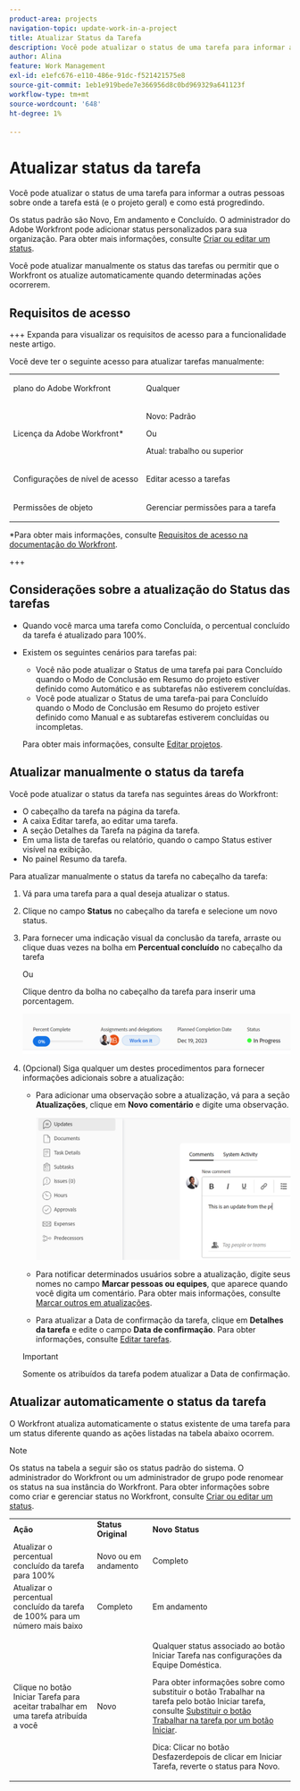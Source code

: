 ```yaml
---
product-area: projects
navigation-topic: update-work-in-a-project
title: Atualizar Status da Tarefa
description: Você pode atualizar o status de uma tarefa para informar a outras pessoas sobre onde a tarefa está (e o projeto geral) e como está progredindo.
author: Alina
feature: Work Management
exl-id: e1efc676-e110-486e-91dc-f521421575e8
source-git-commit: 1eb1e919bede7e366956d8c0bd969329a641123f
workflow-type: tm+mt
source-wordcount: '648'
ht-degree: 1%

---
```


# Atualizar status da tarefa

<!--Audited: 10/2024-->

Você pode atualizar o status de uma tarefa para informar a outras pessoas sobre onde a tarefa está (e o projeto geral) e como está progredindo.

Os status padrão são Novo, Em andamento e Concluído. O administrador do Adobe Workfront pode adicionar status personalizados para sua organização. Para obter mais informações, consulte [Criar ou editar um status](../../../administration-and-setup/customize-workfront/creating-custom-status-and-priority-labels/create-or-edit-a-status.md).

Você pode atualizar manualmente os status das tarefas ou permitir que o Workfront os atualize automaticamente quando determinadas ações ocorrerem.

## Requisitos de acesso

+++ Expanda para visualizar os requisitos de acesso para a funcionalidade neste artigo.

Você deve ter o seguinte acesso para atualizar tarefas manualmente:

<table style="table-layout:auto"> 
 <col> 
 <col> 
 <tbody> 
  <tr> 
   <td role="rowheader">plano do Adobe Workfront</td> 
   <td> <p>Qualquer</p> </td> 
  </tr> 
  <tr> 
   <td role="rowheader">Licença da Adobe Workfront*</td> 
   <td> <p>Novo: Padrão</p> 
   Ou
   <p>Atual: trabalho ou superior</p>
   </td> 
  </tr> 
  <tr> 
   <td role="rowheader">Configurações de nível de acesso</td> 
   <td> <p>Editar acesso a tarefas</p>  </td> 
  </tr> 
  <tr> 
   <td role="rowheader">Permissões de objeto</td> 
   <td> <p>Gerenciar permissões para a tarefa</p> </td> 
  </tr> 
 </tbody> 
</table>

*Para obter mais informações, consulte [Requisitos de acesso na documentação do Workfront](/help/quicksilver/administration-and-setup/add-users/access-levels-and-object-permissions/access-level-requirements-in-documentation.md).

+++

## Considerações sobre a atualização do Status das tarefas

* Quando você marca uma tarefa como Concluída, o percentual concluído da tarefa é atualizado para 100%.
* Existem os seguintes cenários para tarefas pai:
   * Você não pode atualizar o Status de uma tarefa pai para Concluído quando o Modo de Conclusão em Resumo do projeto estiver definido como Automático e as subtarefas não estiverem concluídas.
   * Você pode atualizar o Status de uma tarefa-pai para Concluído quando o Modo de Conclusão em Resumo do projeto estiver definido como Manual e as subtarefas estiverem concluídas ou incompletas.

  Para obter mais informações, consulte [Editar projetos](../manage-projects/edit-projects.md).

## Atualizar manualmente o status da tarefa

Você pode atualizar o status da tarefa nas seguintes áreas do Workfront:

* O cabeçalho da tarefa na página da tarefa.
* A caixa Editar tarefa, ao editar uma tarefa.
* A seção Detalhes da Tarefa na página da tarefa.
* Em uma lista de tarefas ou relatório, quando o campo Status estiver visível na exibição.
* No painel Resumo da tarefa.

Para atualizar manualmente o status da tarefa no cabeçalho da tarefa:

1. Vá para uma tarefa para a qual deseja atualizar o status.
1. Clique no campo **Status** no cabeçalho da tarefa e selecione um novo status.
1. Para fornecer uma indicação visual da conclusão da tarefa, arraste ou clique duas vezes na bolha em **Percentual concluído** no cabeçalho da tarefa

   Ou

   Clique dentro da bolha no cabeçalho da tarefa para inserir uma porcentagem.

   ![](assets/percent-complete-status-widgets-task-header.png)

1. (Opcional) Siga qualquer um destes procedimentos para fornecer informações adicionais sobre a atualização:

   * Para adicionar uma observação sobre a atualização, vá para a seção **Atualizações**, clique em **Novo comentário** e digite uma observação.

     ![](assets/add-update-to-task.png)

   * Para notificar determinados usuários sobre a atualização, digite seus nomes no campo **Marcar pessoas ou equipes**, que aparece quando você digita um comentário. Para obter mais informações, consulte [Marcar outros em atualizações](/help/quicksilver/workfront-basics/updating-work-items-and-viewing-updates/tag-others-on-updates.md).
   * Para atualizar a Data de confirmação da tarefa, clique em **Detalhes da tarefa** e edite o campo **Data de confirmação**. Para obter informações, consulte [Editar tarefas](/help/quicksilver/manage-work/tasks/manage-tasks/edit-tasks.md).


   >[!IMPORTANT]
   >
   >  Somente os atribuídos da tarefa podem atualizar a Data de confirmação.

<!--old functionality in old commenting: 

1. Go to a task that you are assigned to for which you want to update the status.
1. Click the **Status** field in the task header and select a new status. 
1. (Optional) Do any of the following to provide additional information about the update, then click **Update** or, if the task has the **Complete** status, click **Done:**

   * To add a note about the update, go to the **Updates** area and click **Start a new update**, then type your note.  

   * To notify certain users about the update, type their names in the **Notify** box that appears when you type a note about the update. For more information, see [Tag others on updates](../../../workfront-basics/updating-work-items-and-viewing-updates/tag-others-on-updates.md). 
   * To update the condition of the task, click **Select Condition** to the right of the **Notify** box (these appear when you type a note about the update), then select the condition that best reflects the current condition of the task.
   
   * To update the Commit Date of the task, expand the **Commit Date** drop-down calendar, and select a new Commit Date. 
   * To provide a visual indication of task completion, drag the bubble under Percent Complete or double-click it to enter a percent value.   
     ![](assets/drag-the-progress-bar-350x155.png)-->

## Atualizar automaticamente o status da tarefa

O Workfront atualiza automaticamente o status existente de uma tarefa para um status diferente quando as ações listadas na tabela abaixo ocorrem.

>[!NOTE]
>
>Os status na tabela a seguir são os status padrão do sistema. O administrador do Workfront ou um administrador de grupo pode renomear os status na sua instância do Workfront. Para obter informações sobre como criar e gerenciar status no Workfront, consulte [Criar ou editar um status](../../../administration-and-setup/customize-workfront/creating-custom-status-and-priority-labels/create-or-edit-a-status.md).

<table style="table-layout:auto"> 
 <col> 
 <col> 
 <col> 
 <tbody> 
  <tr> 
   <td><b>Ação</b></td> 
   <td><b>Status Original</b></td> 
   <td><b>Novo Status</b></td> 
  </tr> 
  <tr> 
   <td>Atualizar o percentual concluído da tarefa para 100%</td> 
   <td>Novo ou em andamento</td> 
   <td>Completo</td> 
  </tr> 
  <tr> 
   <td>Atualizar o percentual concluído da tarefa de 100% para um número mais baixo</td> 
   <td>Completo</td> 
   <td>Em andamento</td> 
  </tr> 
  <tr data-mc-conditions=""> 
   <td><span>Clique no botão Iniciar Tarefa para aceitar trabalhar em uma tarefa atribuída a você</span> </td> 
   <td><span>Novo</span> </td> 
   <td> <p>Qualquer status associado ao botão Iniciar Tarefa nas configurações da Equipe Doméstica.</p> <p>Para obter informações sobre como substituir o botão Trabalhar na tarefa pelo botão Iniciar tarefa, consulte <span href="../../../people-teams-and-groups/create-and-manage-teams/work-on-it-button-to-start-button.md"><a href="../../../people-teams-and-groups/create-and-manage-teams/work-on-it-button-to-start-button.md" class="MCXref xref">Substituir o botão Trabalhar na tarefa por um botão Iniciar</a></span>.</p> <p>Dica: <span>Clicar</span> <span data-mc-conditions="QuicksilverOrClassic.Quicksilver">no botão Desfazer</span>depois de clicar em Iniciar Tarefa, reverte o status para Novo. </p> </td> 
  </tr> 
 </tbody> 
</table>
